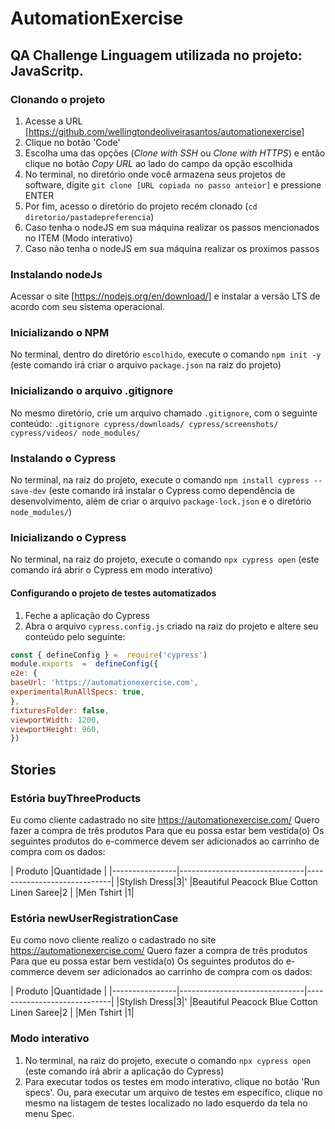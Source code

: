 # AutomationExercise 
## QA Challenge Linguagem utilizada no projeto: JavaScritp. 

### Clonando o projeto 
1. Acesse a URL [https://github.com/wellingtondeoliveirasantos/automationexercise] 
2. Clique no botão 'Code' 
3.  Escolha uma das opções (_Clone with SSH_ ou _Clone with HTTPS_) e então clique no botão _Copy URL_ ao lado do campo da opção escolhida 
4. No terminal, no diretório onde você armazena seus projetos de software, digite `git clone [URL copiada no passo anteior]` e pressione ENTER 
5. Por fim, acesso o diretório do projeto recém clonado (`cd diretorio/pastadepreferencia`) 
6. Caso tenha o nodeJS em sua máquina realizar os passos mencionados no ITEM (Modo interativo) 
7. Caso não tenha o nodeJS em sua máquina realizar os proximos passos  

### Instalando nodeJs 
Acessar o site [https://nodejs.org/en/download/] e instalar a versão LTS de acordo com seu sistema operacional. 

### Inicializando o NPM 
No terminal, dentro do diretório `escolhido`, execute o comando `npm init -y` (este comando irá criar o arquivo `package.json` na raiz do projeto) 

###  Inicializando o arquivo .gitignore 
No mesmo diretório, crie um arquivo chamado `.gitignore`, com o seguinte conteúdo: 
```.gitignore cypress/downloads/ cypress/screenshots/ cypress/videos/ node_modules/ ``` 

### Instalando o Cypress 
No terminal, na raiz do projeto, execute o comando `npm install cypress --save-dev` (este comando irá instalar o Cypress como dependência de desenvolvimento, além de criar o arquivo `package-lock.json` e o diretório `node_modules/`)  

### Inicializando o Cypress 
No terminal, na raiz do projeto, execute o comando `npx cypress open` (este comando irá abrir o Cypress em modo interativo)  

#### Configurando o projeto de testes automatizados 
1. Feche a aplicação do Cypress
2. Abra o arquivo `cypress.config.js` criado na raiz do projeto e altere seu conteúdo pelo seguinte: 
```js 
const { defineConfig } =  require('cypress')
module.exports  =  defineConfig({
e2e: {
baseUrl: 'https://automationexercise.com',
experimentalRunAllSpecs: true,
},
fixturesFolder: false,
viewportWidth: 1200,
viewportHeight: 960,
})
 ```

## Stories 
### Estória buyThreeProducts
Eu como cliente cadastrado no site https://automationexercise.com/ 
Quero fazer a compra de três produtos 
Para que eu possa estar bem vestida(o) 
Os seguintes produtos do e-commerce devem ser adicionados ao carrinho de compra com os dados:

|     Produto     |Quantidade    |
|----------------|-------------------------------|-----------------------------|
|Stylish Dress|3|'
|Beautiful Peacock Blue Cotton Linen Saree|2           |
|Men Tshirt          |1|


### Estória newUserRegistrationCase 
Eu como novo cliente realizo o cadastrado no site https://automationexercise.com/ 
Quero fazer a compra de três produtos 
Para que eu possa estar bem vestida(o) 
Os seguintes produtos do e-commerce devem ser adicionados ao carrinho de compra com os dados:

|     Produto     |Quantidade    |
|----------------|-------------------------------|-----------------------------|
|Stylish Dress|3|'
|Beautiful Peacock Blue Cotton Linen Saree|2           |
|Men Tshirt          |1|

### Modo interativo 
1. No terminal, na raiz do projeto, execute o comando `npx cypress open` (este comando irá abrir a aplicação do Cypress) 
2. Para executar todos os testes em modo interativo, clique no botão 'Run specs'. Ou, para executar um arquivo de testes em específico, clique no mesmo na listagem de testes localizado no lado esquerdo da tela no menu Spec.